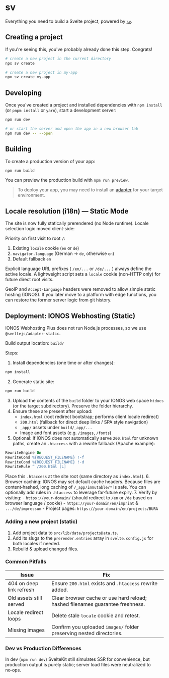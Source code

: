 # sv

Everything you need to build a Svelte project, powered by [`sv`](https://github.com/sveltejs/cli).

## Creating a project

If you're seeing this, you've probably already done this step. Congrats!

```bash
# create a new project in the current directory
npx sv create

# create a new project in my-app
npx sv create my-app
```

## Developing

Once you've created a project and installed dependencies with `npm install` (or `pnpm install` or `yarn`), start a development server:

```bash
npm run dev

# or start the server and open the app in a new browser tab
npm run dev -- --open
```

## Building

To create a production version of your app:

```bash
npm run build
```

You can preview the production build with `npm run preview`.

> To deploy your app, you may need to install an [adapter](https://svelte.dev/docs/kit/adapters) for your target environment.

## Locale resolution (i18n) — Static Mode

The site is now fully statically prerendered (no Node runtime). Locale selection logic moved client‑side:

Priority on first visit to root `/`:

1. Existing `locale` cookie (`en` or `de`)
2. `navigator.language` (German -> `de`, otherwise `en`)
3. Default fallback `en`

Explicit language URL prefixes ( `/en/...` or `/de/...` ) always define the active locale. A lightweight script sets a `locale` cookie (non-HTTP only) for future direct root visits.

GeoIP and `Accept-Language` headers were removed to allow simple static hosting (IONOS). If you later move to a platform with edge functions, you can restore the former server logic from git history.

## Deployment: IONOS Webhosting (Static)

IONOS Webhosting Plus does not run Node.js processes, so we use `@sveltejs/adapter-static`.

Build output location: `build/`

Steps:

1. Install dependencies (one time or after changes):

```bash
npm install
```

2. Generate static site:

```bash
npm run build
```

3. Upload the contents of the `build` folder to your IONOS web space `htdocs` (or the target subdirectory). Preserve the folder hierarchy.
4. Ensure these are present after upload:
	- `index.html` (root redirect bootstrap; performs client locale redirect)
	- `200.html` (fallback for direct deep links / SPA style navigation)
	- `_app/` assets under `build/_app/...`
	- Image and font assets (e.g. `/images`, `/fonts`)
5. Optional: If IONOS does not automatically serve `200.html` for unknown paths, create an `.htaccess` with a rewrite fallback (Apache example):

```apache
RewriteEngine On
RewriteCond %{REQUEST_FILENAME} !-f
RewriteCond %{REQUEST_FILENAME} !-d
RewriteRule ^ /200.html [L]
```

Place this `.htaccess` at the site root (same directory as `index.html`).
6. Browser caching: IONOS may set default cache headers. Because files are content‑hashed, long caching of `/_app/immutable/*` is safe. You can optionally add rules in `.htaccess` to leverage far‑future expiry.
7. Verify by visiting:
	- `https://your-domain/` (should redirect to `/en` or `/de` based on browser language / cookie)
	- `https://your-domain/en/imprint` & `.../de/impressum`
	- Project pages: `https://your-domain/en/projects/BURA`

### Adding a new project (static)

1. Add project data to `src/lib/data/projectsData.ts`.
2. Add its slugs to the `prerender.entries` array in `svelte.config.js` for both locales if needed.
3. Rebuild & upload changed files.

### Common Pitfalls

| Issue | Fix |
|-------|-----|
| 404 on deep link refresh | Ensure `200.html` exists and `.htaccess` rewrite added. |
| Old assets still served | Clear browser cache or use hard reload; hashed filenames guarantee freshness. |
| Locale redirect loops | Delete stale `locale` cookie and retest. |
| Missing images | Confirm you uploaded `images/` folder preserving nested directories. |


### Dev vs Production Differences

In dev (`npm run dev`) SvelteKit still simulates SSR for convenience, but production output is purely static; server load files were neutralized to no‑ops.
